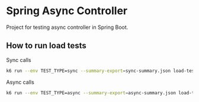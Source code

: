 # Spring Async Controller

Project for testing async controller in Spring Boot.

## How to run load tests

Sync calls
```bash
k6 run --env TEST_TYPE=sync --summary-export=sync-summary.json load-test/load-test.js
```

Async calls
```bash
k6 run --env TEST_TYPE=async --summary-export=async-summary.json load-test/load-test.js
```